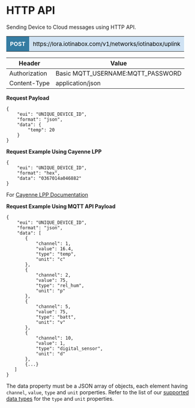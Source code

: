 <p id="bring-your-own-thing-api" class="anchor-link"></p>

# HTTP API

Sending Device to Cloud messages using HTTP API.

<table style="width: 100%;">
<tbody>
<tr>
<td style="font-size: 15px; padding: 10px; background-color: #357ca2; color: #ffffff;"><b>POST</b></td>
<td style="font-size: 15px; padding: 10px; background-color: #cfe2f3; color: #000000;">https://lora.iotinabox.com/v1/networks/iotinabox/uplink</td>
</tr>
</tbody>
</table>

| Header | Value  |
|-------|-------------------------------------------|
| Authorization | Basic MQTT_USERNAME:MQTT_PASSWORD |
| Content-Type | application/json |

**Request Payload**
 ```
 {
     "eui": "UNIQUE_DEVICE_ID",
     "format": "json",
     "data": {
         "temp": 20
     }
}
```

**Request Example Using Cayenne LPP**
 ```
 {
     "eui": "UNIQUE_DEVICE_ID",
     "format": "hex",
     "data": "0367014a046882"
}
```

For <a href="https://github.com/myDevicesIoT/cayenne-docs/blob/master/docs/LORA.md#cayenne-low-power-payload">Cayenne LPP Documentation</a>

**Request Example Using MQTT API Payload**
 ```
 {
     "eui": "UNIQUE_DEVICE_ID",
     "format": "json",
     "data": [
        {
            "channel": 1,
            "value": 16.4,
            "type": "temp",
            "unit": "c"
        },
        {
            "channel": 2,
            "value": 75,
            "type": "rel_hum",
            "unit": "p"
        },
        {
            "channel": 5,
            "value": 75,
            "type": "batt",
            "unit": "v"
        },
        {
            "channel": 10,
            "value": 1,
            "type": "digital_sensor",
            "unit": "d"
        },
        {...}
    ]
}
```

The data property must be a JSON array of objects, each element having `channel`, `value`, `type` and `unit` porperties. Refer to the list of our <a href="http://mydevices.com/cayenne/docs/cayenne-mqtt-api/#cayenne-mqtt-api-supported-data-types">supported data types</a> for the `type` and `unit` properties.
